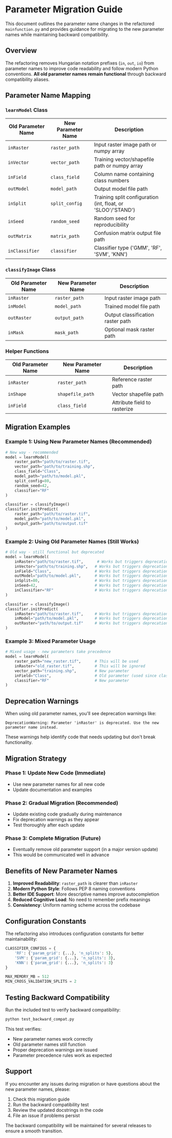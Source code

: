 # Parameter Migration Guide

This document outlines the parameter name changes in the refactored `mainfunction.py` and provides guidance for migrating to the new parameter names while maintaining backward compatibility.

## Overview

The refactoring removes Hungarian notation prefixes (`in`, `out`, `io`) from parameter names to improve code readability and follow modern Python conventions. **All old parameter names remain functional** through backward compatibility aliases.

## Parameter Name Mapping

### `learnModel` Class

| Old Parameter Name | New Parameter Name | Description |
|-------------------|-------------------|-------------|
| `inRaster` | `raster_path` | Input raster image path or numpy array |
| `inVector` | `vector_path` | Training vector/shapefile path or numpy array |
| `inField` | `class_field` | Column name containing class numbers |
| `outModel` | `model_path` | Output model file path |
| `inSplit` | `split_config` | Training split configuration (int, float, or 'SLOO'/'STAND') |
| `inSeed` | `random_seed` | Random seed for reproducibility |
| `outMatrix` | `matrix_path` | Confusion matrix output file path |
| `inClassifier` | `classifier` | Classifier type ('GMM', 'RF', 'SVM', 'KNN') |

### `classifyImage` Class

| Old Parameter Name | New Parameter Name | Description |
|-------------------|-------------------|-------------|
| `inRaster` | `raster_path` | Input raster image path |
| `inModel` | `model_path` | Trained model file path |
| `outRaster` | `output_path` | Output classification raster path |
| `inMask` | `mask_path` | Optional mask raster path |

### Helper Functions

| Old Parameter Name | New Parameter Name | Description |
|-------------------|-------------------|-------------|
| `inRaster` | `raster_path` | Reference raster path |
| `inShape` | `shapefile_path` | Vector shapefile path |
| `inField` | `class_field` | Attribute field to rasterize |

## Migration Examples

### Example 1: Using New Parameter Names (Recommended)

```python
# New way - recommended
model = learnModel(
    raster_path="path/to/raster.tif",
    vector_path="path/to/training.shp", 
    class_field="Class",
    model_path="path/to/model.pkl",
    split_config=80,
    random_seed=42,
    classifier="RF"
)

classifier = classifyImage()
classifier.initPredict(
    raster_path="path/to/raster.tif",
    model_path="path/to/model.pkl",
    output_path="path/to/output.tif"
)
```

### Example 2: Using Old Parameter Names (Still Works)

```python
# Old way - still functional but deprecated
model = learnModel(
    inRaster="path/to/raster.tif",      # Works but triggers deprecation warning
    inVector="path/to/training.shp",   # Works but triggers deprecation warning
    inField="Class",                   # Works but triggers deprecation warning
    outModel="path/to/model.pkl",      # Works but triggers deprecation warning
    inSplit=80,                        # Works but triggers deprecation warning
    inSeed=42,                         # Works but triggers deprecation warning
    inClassifier="RF"                  # Works but triggers deprecation warning
)

classifier = classifyImage()
classifier.initPredict(
    inRaster="path/to/raster.tif",     # Works but triggers deprecation warning
    inModel="path/to/model.pkl",       # Works but triggers deprecation warning
    outRaster="path/to/output.tif"     # Works but triggers deprecation warning
)
```

### Example 3: Mixed Parameter Usage

```python
# Mixed usage - new parameters take precedence
model = learnModel(
    raster_path="new_raster.tif",      # This will be used
    inRaster="old_raster.tif",         # This will be ignored
    vector_path="training.shp",        # New parameter
    inField="Class",                   # Old parameter (used since class_field not specified)
    classifier="RF"                    # New parameter
)
```

## Deprecation Warnings

When using old parameter names, you'll see deprecation warnings like:

```
DeprecationWarning: Parameter 'inRaster' is deprecated. Use the new parameter name instead.
```

These warnings help identify code that needs updating but don't break functionality.

## Migration Strategy

### Phase 1: Update New Code (Immediate)
- Use new parameter names for all new code
- Update documentation and examples

### Phase 2: Gradual Migration (Recommended)
- Update existing code gradually during maintenance
- Fix deprecation warnings as they appear
- Test thoroughly after each update

### Phase 3: Complete Migration (Future)
- Eventually remove old parameter support (in a major version update)
- This would be communicated well in advance

## Benefits of New Parameter Names

1. **Improved Readability**: `raster_path` is clearer than `inRaster`
2. **Modern Python Style**: Follows PEP 8 naming conventions
3. **Better IDE Support**: More descriptive names improve autocompletion
4. **Reduced Cognitive Load**: No need to remember prefix meanings
5. **Consistency**: Uniform naming scheme across the codebase

## Configuration Constants

The refactoring also introduces configuration constants for better maintainability:

```python
CLASSIFIER_CONFIGS = {
    'RF': {'param_grid': {...}, 'n_splits': 5},
    'SVM': {'param_grid': {...}, 'n_splits': 3},
    'KNN': {'param_grid': {...}, 'n_splits': 3}
}

MAX_MEMORY_MB = 512
MIN_CROSS_VALIDATION_SPLITS = 2
```

## Testing Backward Compatibility

Run the included test to verify backward compatibility:

```bash
python test_backward_compat.py
```

This test verifies:
- New parameter names work correctly
- Old parameter names still function
- Proper deprecation warnings are issued
- Parameter precedence rules work as expected

## Support

If you encounter any issues during migration or have questions about the new parameter names, please:

1. Check this migration guide
2. Run the backward compatibility test
3. Review the updated docstrings in the code
4. File an issue if problems persist

The backward compatibility will be maintained for several releases to ensure a smooth transition.
